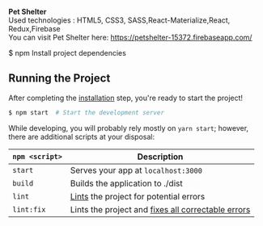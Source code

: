 <b>Pet Shelter</b><br/>
Used technologies : HTML5, CSS3, SASS,React-Materialize,React, Redux,Firebase
<br/>You can visit Pet Shelter here: https://petshelter-15372.firebaseapp.com/


$ npm Install project dependencies


## Running the Project

After completing the [installation](#installation) step, you're ready to start the project!

```bash
$ npm start  # Start the development server 
```

While developing, you will probably rely mostly on `yarn start`; however, there are additional scripts at your disposal:



|`npm <script>`    |Description|
|-------------------|-----------|
|`start`            |Serves your app at `localhost:3000`|
|`build`            |Builds the application to ./dist|
|`lint`             |[Lints](http://stackoverflow.com/questions/8503559/what-is-linting) the project for potential errors|
|`lint:fix`         |Lints the project and [fixes all correctable errors](http://eslint.org/docs/user-guide/command-line-interface.html#fix)|
